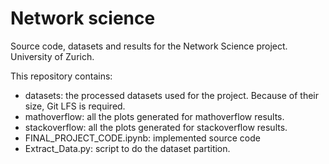 # Network science

Source code, datasets and results for the Network Science project. University of Zurich.

This repository contains:

- datasets: the processed datasets used for the project. Because of their size, Git LFS is required.
- mathoverflow: all the plots generated for mathoverflow results.
- stackoverflow: all the plots generated for stackoverflow results.
- FINAL_PROJECT_CODE.ipynb: implemented source code
- Extract_Data.py: script to do the dataset partition.
